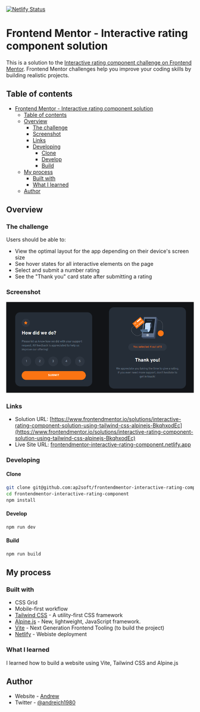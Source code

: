 [![Netlify Status](https://api.netlify.com/api/v1/badges/a7627a59-7491-45eb-b587-c08b732db260/deploy-status)](https://app.netlify.com/sites/frontendmentor-interactive-rating-component/deploys)

# Frontend Mentor - Interactive rating component solution

This is a solution to the [Interactive rating component challenge on Frontend Mentor](https://www.frontendmentor.io/challenges/interactive-rating-component-koxpeBUmI). Frontend Mentor challenges help you improve your coding skills by building realistic projects.

## Table of contents

- [Frontend Mentor - Interactive rating component solution](#frontend-mentor---interactive-rating-component-solution)
  - [Table of contents](#table-of-contents)
  - [Overview](#overview)
    - [The challenge](#the-challenge)
    - [Screenshot](#screenshot)
    - [Links](#links)
    - [Developing](#developing)
      - [Clone](#clone)
      - [Develop](#develop)
      - [Build](#build)
  - [My process](#my-process)
    - [Built with](#built-with)
    - [What I learned](#what-i-learned)
  - [Author](#author)

## Overview

### The challenge

Users should be able to:

- View the optimal layout for the app depending on their device's screen size
- See hover states for all interactive elements on the page
- Select and submit a number rating
- See the "Thank you" card state after submitting a rating

### Screenshot

![](./screenshot.png)

### Links

- Solution URL: [https://www.frontendmentor.io/solutions/interactive-rating-component-solution-using-tailwind-css-alpinejs-BkqhxodEc](https://www.frontendmentor.io/solutions/interactive-rating-component-solution-using-tailwind-css-alpinejs-BkqhxodEc)
- Live Site URL: [frontendmentor-interactive-rating-component.netlify.app](https://frontendmentor-interactive-rating-component.netlify.app/)

### Developing

#### Clone

```bash
git clone git@github.com:ap2soft/frontendmentor-interactive-rating-component.git
cd frontendmentor-interactive-rating-component
npm install
```

#### Develop

```bash
npm run dev
```

#### Build

```bash
npm run build
```

## My process

### Built with

- CSS Grid
- Mobile-first workflow
- [Tailwind CSS](https://tailwindcss.com/) - A utility-first CSS framework
- [Alpine.js](https://alpinejs.dev/) - New, lightweight, JavaScript framework.
- [Vite](https://vitejs.dev/) - Next Generation Frontend Tooling (to build the project)
- [Netlify](https://netlify.com) - Webiste deployment

### What I learned

I learned how to build a website using Vite, Tailwind CSS and Alpine.js

## Author

- Website - [Andrew](https://ap2.dev)
- Twitter - [@andreich1980](https://www.twitter.com/andreich1980)
